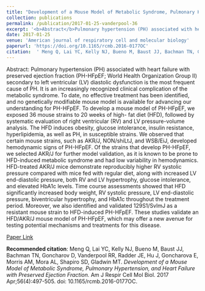 ```yaml
--- 
title: "Development of a Mouse Model of Metabolic Syndrome, Pulmonary Hypertension, and Heart Failure with Preserved Ejection Fraction." 
collection: publications 
permalink: /publication/2017-01-25-vanderpool-36 
excerpt: '<b>Abstract</b>Pulmonary hypertension (PH) associated with heart failure with preserved ejection fraction (PH-HFpEF; World Health Organization Group II) secondary to left ventricular (LV) diastolic dysfunction is the most frequent cause of PH. It is an increasingly recognized clinical complication of the metabolic syndrome. To date, no [...]' 
date: 2017-01-25 
venue: 'American journal of respiratory cell and molecular biology' 
paperurl: 'https://doi.org/10.1165/rcmb.2016-0177OC' 
citation:  ' Meng Q, Lai YC, Kelly NJ, Bueno M, Baust JJ, Bachman TN, Goncharov D, Vanderpool RR, Radder JE, Hu J, Goncharova E, Morris AM, Mora AL, Shapiro SD, Gladwin MT. <i>Development of a Mouse Model of Metabolic Syndrome, Pulmonary Hypertension, and Heart Failure with Preserved Ejection Fraction.</i> Am J Respir Cell Mol Biol. 2017 Apr;56(4):497-505. doi: 10.1165/rcmb.2016-0177OC.' 
--- 
```

Abstract:  Pulmonary hypertension (PH) associated with heart failure with preserved ejection fraction (PH-HFpEF; World Health Organization Group II) secondary to left ventricular (LV) diastolic dysfunction is the most frequent cause of PH. It is an increasingly recognized clinical complication of the metabolic syndrome. To date, no effective treatment has been identified, and no genetically modifiable mouse model is available for advancing our understanding for PH-HFpEF. To develop a mouse model of PH-HFpEF, we exposed 36 mouse strains to 20 weeks of high- fat diet (HFD), followed by systematic evaluation of right ventricular (RV) and LV pressure-volume analysis. The HFD induces obesity, glucose intolerance, insulin resistance, hyperlipidemia, as well as PH, in susceptible strains. We observed that certain mouse strains, such as AKR/J, NON/shiLtJ, and WSB/EiJ, developed hemodynamic signs of PH-HFpEF. Of the strains that develop PH-HFpEF, we selected AKR/J for further model validation, as it is known to be prone to HFD-induced metabolic syndrome and had low variability in hemodynamics. HFD-treated AKR/J mice demonstrate reproducibly higher RV systolic pressure compared with mice fed with regular diet, along with increased LV end-diastolic pressure, both RV and LV hypertrophy, glucose intolerance, and elevated HbA1c levels. Time course assessments showed that HFD significantly increased body weight, RV systolic pressure, LV end-diastolic pressure, biventricular hypertrophy, and HbA1c throughout the treatment period. Moreover, we also identified and validated 129S1/SvlmJ as a resistant mouse strain to HFD-induced PH-HFpEF. These studies validate an HFD/AKR/J mouse model of PH-HFpEF, which may offer a new avenue for testing potential mechanisms and treatments for this disease.  
 
[Paper Link](https://doi.org/10.1165/rcmb.2016-0177OC) 
 
<b>Recommended citation</b>:  Meng Q, Lai YC, Kelly NJ, Bueno M, Baust JJ, Bachman TN, Goncharov D, Vanderpool RR, Radder JE, Hu J, Goncharova E, Morris AM, Mora AL, Shapiro SD, Gladwin MT. <i>Development of a Mouse Model of Metabolic Syndrome, Pulmonary Hypertension, and Heart Failure with Preserved Ejection Fraction.</i> Am J Respir Cell Mol Biol. 2017 Apr;56(4):497-505. doi: 10.1165/rcmb.2016-0177OC. 
